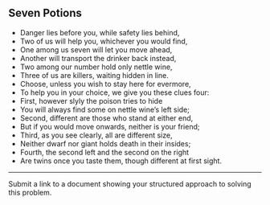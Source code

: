 ## Seven Potions

* Danger lies before you, while safety lies behind,
* Two of us will help you, whichever you would find,
* One among us seven will let you move ahead,
* Another will transport the drinker back instead,
* Two among our number hold only nettle wine,
* Three of us are killers, waiting hidden in line.
* Choose, unless you wish to stay here for evermore,
* To help you in your choice, we give you these clues four:
* First, however slyly the poison tries to hide
* You will always find some on nettle wine’s left side;
* Second, different are those who stand at either end,
* But if you would move onwards, neither is your friend;
* Third, as you see clearly, all are different size,
* Neither dwarf nor giant holds death in their insides;
* Fourth, the second left and the second on the right
* Are twins once you taste them, though different at first sight.

---

Submit a link to a document showing your structured approach to solving this problem.
